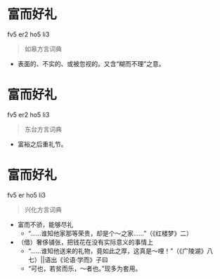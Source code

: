 # 富而好礼
fv5 er2 ho5 li3
> 如皋方言词典
- 表面的、不实的、或被忽视的。又含“糊而不理”之意。

# 富而好礼
fv5 er2 ho5 li3
> 东台方言词典
- 富裕之后重礼节。

# 富而好礼
fv5 er ho5 li3
> 兴化方言词典
- 富而不骄，能够尽礼
  - “……谁知他家那等荣贵，却是个～之家……”（《红楼梦》二）
- （借）奢侈铺张，把钱花在没有实际意义的事情上
  - “……谁知他送来的礼物，竟如此之厚，这真是～哩！”（《广陵湖》八七）||语出《论语·学而》子曰
  - “可也，若贫而乐，～者也。”现多为套用。
